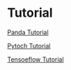 # Tutorial

[Panda Tutorial](http://nbviewer.jupyter.org/urls/github.com/faruihuihui/tutorial/blob/master/pandas.ipynb)

[Pytoch Tutorial](http://nbviewer.jupyter.org/urls/github.com/faruihuihui/tutorial/blob/master/pytorch.ipynb)

[Tensoeflow Tutorial](http://nbviewer.jupyter.org/urls/github.com/faruihuihui/tutorial/blob/master/tensorflow.ipynb)
